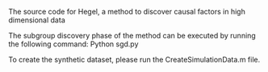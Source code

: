 The source code for Hegel, a method to discover causal factors in high dimensional data

The subgroup discovery phase of the method can be executed by running the following command:
Python sgd.py

To create the synthetic dataset, please run the CreateSimulationData.m file.
